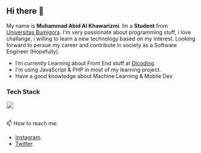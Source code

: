 ## Hi there 👋

My name is **Muhammad Abid Al Khawarizmi**. Im a **Student** from [Universitas Bumigora](https://universitasbumigora.ac.id). I'm very passionate about programming stuff, i love challange, i willing to learn a new technology based on my interest. Looking forward to persue my career and contribute in society as a Software Engineer (Hopefully).  

- I’m currently Learning about Front End stuff at [Dicoding](https://www.dicoding.com). 
- I'm using JavaScript & PHP in most of my learning project.
- Have a good knowledge about Machine Learning & Mobile Dev.

### Tech Stack
  <a href="#"><img align="left" alt="JavaScript" title="JavaScript" width="21px" src="https://upload.wikimedia.org/wikipedia/commons/9/99/Unofficial_JavaScript_logo_2.svg" /></a>
  <br>
  <br>

    
📫 How to reach me: 
- [Instagram](https://instagram.com/abidkhawarizmii?igshid=MjEwN2IyYWYwYw==).
- [Twitter](https://twitter.com/abidrzmi).

  


